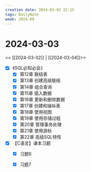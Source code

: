 ```yaml
---
creation date: 2024-03-02 22:15
tags: DailyNote
week: 2024-09
---
```


# 2024-03-03

<< [[2024-03-02]] | [[2024-03-04]]>>

- [x] 《SQL必知必会》
	- [x] 第12章 联结表
	- [x] 第13章 创建高级联结
	- [x] 第14章 组合查询
	- [x] 第15章 插入数据
	- [x] 第16章 更新和删除数据
	- [x] 第17章 创建和操纵表
	- [x] 第18章 使用视图
	- [x] 第19章 使用存储过程
	- [x] 第20章 管理事务处理
	- [x] 第21章 使用游标
	- [x] 第22章 高级SQL特性

- [x] 【C语言】课本习题
	- [x] 习题6
	- [x] 习题7


